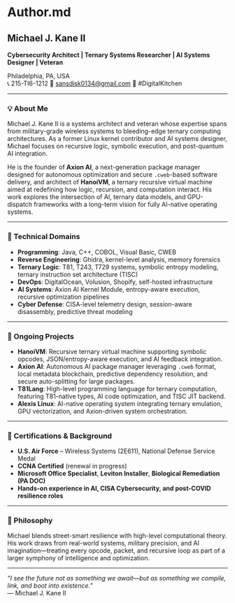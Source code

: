 # Author.md

## Michael J. Kane II

**Cybersecurity Architect | Ternary Systems Researcher | AI Systems Designer | Veteran**

Philadelphia, PA, USA  
📞 215-TI6-1212
📧 sansdisk0134@gmail.com 
🔗 #DigitalKitchen

---

### 💡 About Me

Michael J. Kane II is a systems architect and veteran whose expertise spans from military-grade wireless systems to bleeding-edge ternary computing architectures. As a former Linux kernel contributor and AI systems designer, Michael focuses on recursive logic, symbolic execution, and post-quantum AI integration.

He is the founder of **Axion AI**, a next-generation package manager designed for autonomous optimization and secure `.cweb`-based software delivery, and architect of **HanoiVM**, a ternary recursive virtual machine aimed at redefining how logic, recursion, and computation interact. His work explores the intersection of AI, ternary data models, and GPU-dispatch frameworks with a long-term vision for fully AI-native operating systems.

---

### 🔧 Technical Domains

- **Programming**: Java, C++, COBOL, Visual Basic, CWEB
- **Reverse Engineering**: Ghidra, kernel-level analysis, memory forensics
- **Ternary Logic**: T81, T243, T729 systems, symbolic entropy modeling, ternary instruction set architecture (TISC)
- **DevOps**: DigitalOcean, Volusion, Shopify, self-hosted infrastructure
- **AI Systems**: Axion AI Kernel Module, entropy-aware execution, recursive optimization pipelines
- **Cyber Defense**: CISA-level telemetry design, session-aware disassembly, predictive threat modeling

---

### 🧠 Ongoing Projects

- **HanoiVM**: Recursive ternary virtual machine supporting symbolic opcodes, JSON/entropy-aware execution, and AI feedback integration.
- **Axion AI**: Autonomous AI package manager leveraging `.cweb` format, local metadata blockchain, predictive dependency resolution, and secure auto-splitting for large packages.
- **T81Lang**: High-level programming language for ternary computation, featuring T81-native types, AI code optimization, and TISC JIT backend.
- **Alexis Linux**: AI-native operating system integrating ternary emulation, GPU vectorization, and Axion-driven system orchestration.

---

### 🏅 Certifications & Background

- **U.S. Air Force** – Wireless Systems (2E611), National Defense Service Medal  
- **CCNA Certified** (renewal in progress)  
- **Microsoft Office Specialist**, **Leviton Installer**, **Biological Remediation (PA DOC)**  
- **Hands-on experience in AI, CISA Cybersecurity, and post-COVID resilience roles**

---

### 🧬 Philosophy

Michael blends street-smart resilience with high-level computational theory. His work draws from real-world systems, military precision, and AI imagination—treating every opcode, packet, and recursive loop as part of a larger symphony of intelligence and optimization.

---

*“I see the future not as something we await—but as something we compile, link, and boot into existence.”*  
— Michael J. Kane II

